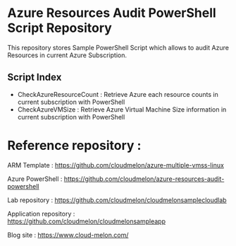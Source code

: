 # Azure Resources Audit PowerShell Script Repository

This repository stores Sample PowerShell Script which allows to audit Azure Resources in current Azure Subscription. 


## Script Index 

- CheckAzureResourceCount : Retrieve Azure each resource counts in current subscription with PowerShell
- CheckAzureVMSize : Retrieve Azure Virtual Machine Size information in current subscription with PowerShell


# Reference repository : 

ARM Template : 
   https://github.com/cloudmelon/azure-multiple-vmss-linux

Azure PowerShell :
   https://github.com/cloudmelon/azure-resources-audit-powershell

Lab repository : https://github.com/cloudmelon/cloudmelonsamplecloudlab

Application repository : https://github.com/cloudmelon/cloudmelonsampleapp

Blog site : https://www.cloud-melon.com/
